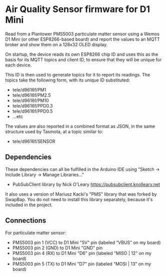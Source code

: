 Air Quality Sensor firmware for D1 Mini
=======================================

Read from a Plantower PMS5003 particulate matter sensor using a Wemos D1
Mini (or other ESP8266-based board) and report the values to an MQTT
broker and show them on a 128x32 OLED display.

On startup, the device reads its own ESP8266 chip ID and uses this as the
basis for its MQTT topics and client ID, to ensure that they will be
unique for each device.

This ID is then used to generate topics for it to report its readings.
The topics take the following form, with its unique ID substituted:

 * tele/d9616f/PM1
 * tele/d9616f/PM2.5
 * tele/d9616f/PM10
 * tele/d9616f/PPD0.3
 * tele/d9616f/PPD0.5
 * ...etc

The values are also reported in a combined format as JSON, in the same
structure used by Tasmota, at a topic similar to:

 * tele/d9616f/SENSOR

Dependencies
------------

These dependencies can all be fulfilled in the Arduino IDE using
"Sketch -> Include Library -> Manage Libraries..."

 * PubSubClient library by Nick O'Leary https://pubsubclient.knolleary.net

It also uses a version of Mariusz Kacki's "PMS" library that was forked by
SwapBap. You do not need to install this library separately, because it's
included in the project.

Connections
-----------

For particulate matter sensor:

 * PMS5003 pin 1 (VCC) to D1 Mini "5V" pin (labeled “VBUS” on my board)
 * PMS5003 pin 2 (GND) to D1 Mini "GND" pin
 * PMS5003 pin 4 (RX) to D1 Mini "D6" pin (labeled “MISO | 12” on my board)
 * PMS5003 pin 5 (TX) to D1 Mini "D7" pin (labeled “MOSI | 13” on my board)

